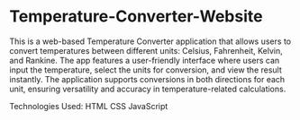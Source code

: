 # Temperature-Converter-Website
This is a web-based Temperature Converter application that allows users to convert temperatures between different units: Celsius, Fahrenheit, Kelvin, and Rankine. The app features a user-friendly interface where users can input the temperature, select the units for conversion, and view the result instantly. The application supports conversions in both directions for each unit, ensuring versatility and accuracy in temperature-related calculations.

Technologies Used:
HTML
CSS
JavaScript
